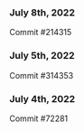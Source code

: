 ### July 8th, 2022

Commit #214315

### July 5th, 2022

Commit #314353


### July 4th, 2022

Commit #72281
